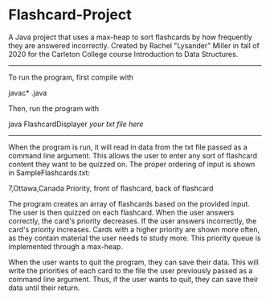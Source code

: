 # Flashcard-Project
A Java project that uses a max-heap to sort flashcards by how frequently they are answered incorrectly. Created by Rachel "Lysander" Miller in fall of 2020 for the Carleton College course Introduction to Data Structures.

---------------------------------------------------

To run the program, first compile with 

javac* .java

Then, run the program with 

java FlashcardDisplayer *your txt file here*

-----------------------------------------------------

When the program is run, it will read in data from the txt file passed as a command line argument. This allows the user to enter any sort of flashcard content they want to be quizzed on. The proper ordering of input is shown in SampleFlashcards.txt:

7,Ottawa,Canada
Priority, front of flashcard, back of flashcard

The program creates an array of flashcards based on the provided input. The user is then quizzed on each flashcard. When the user answers correctly, the card's priority decreases. If the user answers incorrectly, the card's priority increases. Cards with a higher priority are shown more often, as they contain material the user needs to study more. This priority queue is implemented through a max-heap. 

When the user wants to quit the program, they can save their data. This will write the priorities of each card to the file the user previously passed as a command line argument. Thus, if the user wants to quit, they can save their data until their return.
